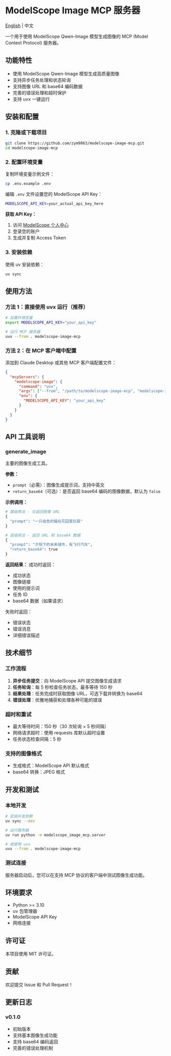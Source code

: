 # ModelScope Image MCP 服务器

[English](README.md) | 中文

一个用于使用 ModelScope Qwen-Image 模型生成图像的 MCP (Model Context Protocol) 服务器。

## 功能特性

- 使用 ModelScope Qwen-Image 模型生成高质量图像
- 支持异步任务处理和状态轮询
- 支持图像 URL 和 base64 编码数据
- 完善的错误处理和超时保护
- 支持 uvx 一键运行

## 安装和配置

### 1. 克隆或下载项目

```bash
git clone https://github.com/zym9863/modelscope-image-mcp.git
cd modelscope-image-mcp
```

### 2. 配置环境变量

复制环境变量示例文件：
```bash
cp .env.example .env
```

编辑 `.env` 文件设置您的 ModelScope API Key：
```bash
MODELSCOPE_API_KEY=your_actual_api_key_here
```

**获取 API Key：**
1. 访问 [ModelScope 个人中心](https://modelscope.cn/my/myaccesstoken)
2. 登录您的账户
3. 生成并复制 Access Token

### 3. 安装依赖

使用 uv 安装依赖：
```bash
uv sync
```

## 使用方法

### 方法 1：直接使用 uvx 运行（推荐）

```bash
# 设置环境变量
export MODELSCOPE_API_KEY="your_api_key"

# 运行 MCP 服务器
uvx --from . modelscope-image-mcp
```

### 方法 2：在 MCP 客户端中配置

添加到 Claude Desktop 或其他 MCP 客户端配置文件：

```json
{
  "mcpServers": {
    "modelscope-image": {
      "command": "uvx",
      "args": ["--from", "/path/to/modelscope-image-mcp", "modelscope-image-mcp"],
      "env": {
        "MODELSCOPE_API_KEY": "your_api_key"
      }
    }
  }
}
```

## API 工具说明

### generate_image

主要的图像生成工具。

**参数：**
- `prompt`（必需）：图像生成提示词，支持中英文
- `return_base64`（可选）：是否返回 base64 编码的图像数据，默认为 `false`

**示例调用：**

```python
# 基础用法 - 仅返回图像 URL
{
  "prompt": "一只金色的猫在花园里玩耍"
}

# 高级用法 - 返回 URL 和 base64 数据
{
  "prompt": "夕阳下的未来城市，有飞行汽车",
  "return_base64": true
}
```

**返回结果：**
成功时返回：
- 成功状态
- 图像链接
- 使用的提示词
- 任务 ID
- base64 数据（如果请求）

失败时返回：
- 错误状态
- 错误消息  
- 详细错误描述

## 技术细节

### 工作流程

1. **异步任务提交**：向 ModelScope API 提交图像生成请求
2. **任务轮询**：每 5 秒检查任务状态，最多等待 150 秒
3. **结果处理**：任务完成时获取图像 URL，可选下载并转换为 base64
4. **错误处理**：优雅地捕获和处理各种可能的错误

### 超时和重试

- 最大等待时间：150 秒（30 次轮询 × 5 秒间隔）
- 网络请求超时：使用 requests 库默认超时设置
- 任务状态检查间隔：5 秒

### 支持的图像格式

- 生成格式：ModelScope API 默认格式
- base64 转换：JPEG 格式

## 开发和测试

### 本地开发

```bash
# 安装开发依赖
uv sync --dev

# 运行服务器
uv run python -m modelscope_image_mcp.server

# 或使用 uvx
uvx --from . modelscope-image-mcp
```

### 测试连接

服务器启动后，您可以在支持 MCP 协议的客户端中测试图像生成功能。

## 环境要求

- Python >= 3.10
- uv 包管理器
- ModelScope API Key
- 网络连接

## 许可证

本项目使用 MIT 许可证。

## 贡献

欢迎提交 Issue 和 Pull Request！

## 更新日志

### v0.1.0
- 初始版本
- 支持基本图像生成功能
- 支持 base64 编码返回
- 完善的错误处理机制